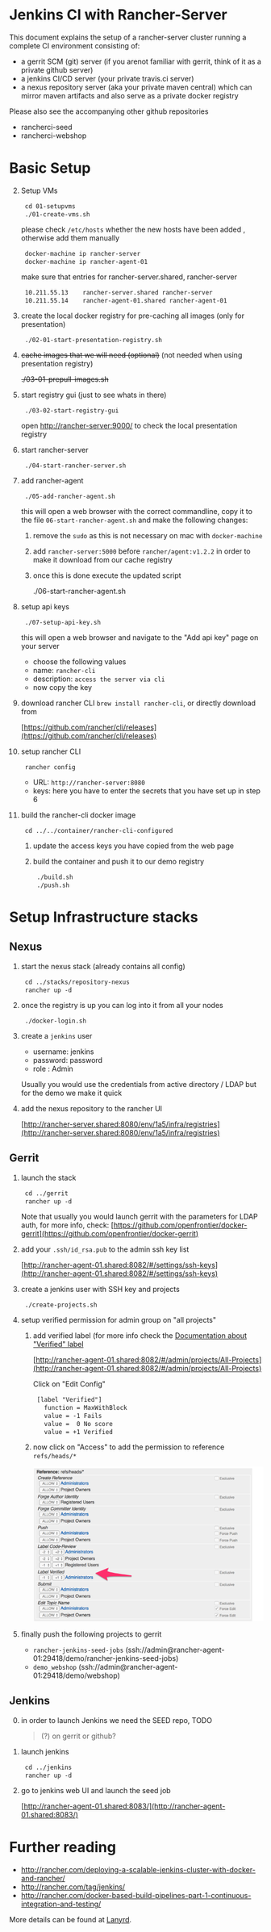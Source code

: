 # Jenkins CI with Rancher-Server

This document explains the setup of a rancher-server cluster running a complete CI environment consisting 
of:

* a gerrit SCM (git) server (if you arenot familiar with gerrit, think of it as a private github server)
* a jenkins CI/CD server (your private travis.ci server)
* a nexus repository server (aka your private maven central) which can mirror maven artifacts and also serve as a private docker registry

Please also see the accompanying other github repositories

* rancherci-seed
* rancherci-webshop

# Basic Setup

2. Setup VMs

        cd 01-setupvms
        ./01-create-vms.sh
        
   please check `/etc/hosts` whether the new hosts have been added , otherwise add them manually
   
   		docker-machine ip rancher-server
   		docker-machine ip rancher-agent-01
   		
	make sure that entries for rancher-server.shared, rancher-server 
	
		10.211.55.13   	rancher-server.shared rancher-server
		10.211.55.14   	rancher-agent-01.shared rancher-agent-01
		
        
2. create the local docker registry for pre-caching all images (only for presentation)

  		./02-01-start-presentation-registry.sh

3. ~~cache images that we will need (optional)~~ (not needed when using presentation registry)

	~~./03-01-prepull-images.sh~~
		
4. start registry gui (just to see whats in there)

		./03-02-start-registry-gui
		
	open [http://rancher-server:9000/](http://rancher-server:9000/) to check the local presentation registry
	
4. start rancher-server

		./04-start-rancher-server.sh
		
5. add rancher-agent

		./05-add-rancher-agent.sh
		
	this will open a web browser with the correct commandline, copy it to the file `06-start-rancher-agent.sh` and make the following changes: 
	  1. remove the `sudo` as this is not necessary on mac with `docker-machine`
	  2. add `rancher-server:5000` before `rancher/agent:v1.2.2` in order to make it download from our 
	     cache registry
	  3. once this is done execute the updated script
	  
	        ./06-start-rancher-agent.sh
	
6. setup api keys

		./07-setup-api-key.sh
		
	this will open a web browser and navigate to the "Add api key" page on your server
	 * choose the following values
	 * name: `rancher-cli`
	 * description: `access the server via cli`
	 * now copy the key 
	
7. download rancher CLI `brew install rancher-cli`, or directly download from

	[https://github.com/rancher/cli/releases](https://github.com/rancher/cli/releases)

8. setup rancher CLI

		rancher config 
		
	* URL: `http://rancher-server:8080`
	* keys: here you have to enter the secrets that you have set up in step 6
	
9. build the rancher-cli docker image

		cd ../../container/rancher-cli-configured
		
	1. update the access keys you have copied from the web page
	2. build the container and push it to our demo registry

			./build.sh
			./push.sh
			
				
# Setup Infrastructure stacks

## Nexus

1. start the nexus stack (already contains all config)

		cd ../stacks/repository-nexus
		rancher up -d
		
2. once the registry is up you can log into it from all your nodes

		./docker-login.sh

3. create a `jenkins` user 
 	* username: jenkins
 	* password: password
 	* role : Admin

 	Usually you would use the credentials from active directory / LDAP but for the demo we make it quick
 	
4. add the nexus repository to the rancher UI

	[http://rancher-server.shared:8080/env/1a5/infra/registries](http://rancher-server.shared:8080/env/1a5/infra/registries)
	
## Gerrit

1. launch the stack

		cd ../gerrit
		rancher up -d
		
	Note that usually you would launch gerrit with the parameters for LDAP auth, for more info, check: 
	[https://github.com/openfrontier/docker-gerrit](https://github.com/openfrontier/docker-gerrit)
		
2. add your `.ssh/id_rsa.pub` to the admin ssh key list

	[http://rancher-agent-01.shared:8082/#/settings/ssh-keys](http://rancher-agent-01.shared:8082/#/settings/ssh-keys)
	
2. create a jenkins user with SSH key and projects

		./create-projects.sh
	
3. setup verified permission for admin group on "all projects"
 	1. add verified label (for more info check the [Documentation about "Verified" label](https://gerrit-review.googlesource.com/Documentation/config-labels.html#label_Verified)


		[http://rancher-agent-01.shared:8082/#/admin/projects/All-Projects](http://rancher-agent-01.shared:8082/#/admin/projects/All-Projects)
		
		Click on "Edit Config"
		 
			[label "Verified"]
		      function = MaxWithBlock
		      value = -1 Fails
		      value =  0 No score
		      value = +1 Verified
 	
 	2. now click on "Access" to add the permission to reference `refs/heads/*`
 	
   		![label verified](docs/images/label-verified.png)
   		
4. finally push the following projects to gerrit
	* `rancher-jenkins-seed-jobs` (ssh://admin@rancher-agent-01:29418/demo/rancher-jenkins-seed-jobs)
	* `demo_webshop` (ssh://admin@rancher-agent-01:29418/demo/webshop)
		
## Jenkins

0. in order to launch Jenkins we need the SEED repo, TODO
	> (?) on gerrit or github?

1. launch jenkins

		cd ../jenkins
		rancher up -d

2. go to jenkins web UI and launch the seed job

	[http://rancher-agent-01.shared:8083/](http://rancher-agent-01.shared:8083/)
	

# Further reading
* http://rancher.com/deploying-a-scalable-jenkins-cluster-with-docker-and-rancher/
* http://rancher.com/tag/jenkins/
* http://rancher.com/docker-based-build-pipelines-part-1-continuous-integration-and-testing/

More details can be found at [Lanyrd](http://lanyrd.com/2017/spring-io/sfqtth/).